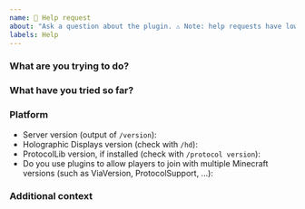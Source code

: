 ```yaml
---
name: 📝 Help request
about: "Ask a question about the plugin. ⚠ Note: help requests have low priority, I will answer them only if possible."
labels: Help
---
```

<!--

Before asking for help:
 * Read the documentation: https://filoghost.me/docs/holographic-displays
 * Read the FAQ: https://filoghost.me/docs/holographic-displays/faq
 * Update the plugin: https://dev.bukkit.org/projects/holographic-displays

Don't paste long text files in the description, upload them as attachments or on Pastebin.

-->

### What are you trying to do?
<!-- Describe the goal you want to achieve -->


### What have you tried so far?
<!-- If you already tried something, please elaborate -->


### Platform
<!-- Fill in the list below -->
- Server version (output of `/version`): 
- Holographic Displays version (check with `/hd`): 
- ProtocolLib version, if installed (check with `/protocol version`): 
- Do you use plugins to allow players to join with multiple Minecraft versions (such as ViaVersion, ProtocolSupport, ...): 


### Additional context
<!-- Screenshots, errors, configurations (if relevant) -->
